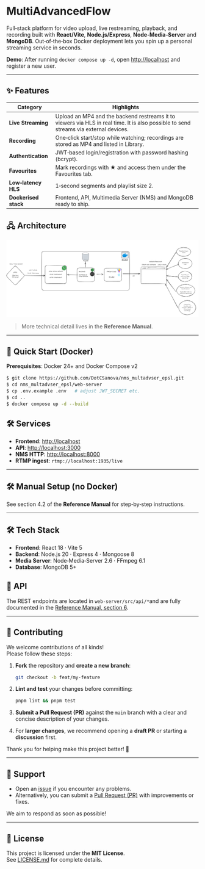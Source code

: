 # MultiAdvancedFlow

Full‑stack platform for video upload, live restreaming, playback, and recording built with **React/Vite**, **Node.js/Express**, **Node‑Media‑Server** and **MongoDB**. Out‑of‑the‑box Docker deployment lets you spin up a personal streaming service in seconds.

**Demo**: After running `docker compose up -d`, open [http://localhost](http://localhost) and register a new user.

---

## ✨ Features

| Category        | Highlights |
|-----------------|------------|
| **Live Streaming** | Upload an MP4 and the backend restreams it to viewers via HLS in real time. It is also possible to send streams via external devices. |
| **Recording**   | One‑click start/stop while watching; recordings are stored as MP4 and listed in Library. |
| **Authentication** | JWT‑based login/registration with password hashing (bcrypt). |
| **Favourites**  | Mark recordings with ★ and access them under the Favourites tab. |
| **Low‑latency HLS** | 1‑second segments and playlist size 2. |
| **Dockerised stack** | Frontend, API, Multimedia Server (NMS) and MongoDB ready to ship. |

## 🖧 Architecture

![App General Architecture](./docs/images/App_general_architecture.png)


> More technical detail lives in the **Reference Manual**.

---

## 🚀 Quick Start (Docker)

**Prerequisites**: Docker 24+ and Docker Compose v2

```bash
$ git clone https://github.com/DotCSanova/nms_multadvser_epsl.git
$ cd nms_multadvser_epsl/web-server
$ cp .env.example .env   # adjust JWT_SECRET etc.
$ cd ..
$ docker compose up -d --build
```

## 🛠️ Services

- **Frontend**: [http://localhost](http://localhost)
- **API**: [http://localhost:3000](http://localhost:3000)
- **NMS HTTP**: [http://localhost:8000](http://localhost:8000)
- **RTMP ingest**: `rtmp://localhost:1935/live`

---

## 🛠️ Manual Setup (no Docker)

See section 4.2 of the **Reference Manual** for step‑by‑step instructions.

---

## 🛠️ Tech Stack

- **Frontend**: React 18 · Vite 5
- **Backend**: Node.js 20 · Express 4 · Mongoose 8
- **Media Server**: Node‑Media‑Server 2.6 · FFmpeg 6.1
- **Database**: MongoDB 5+

## 📑 API

The REST endpoints are located in `web-server/src/api/*`and are fully documented in the [Reference Manual, section 6](docs/reference_manual/reference_manual.md#6-web-server-backend-rest-api-reference).

---

## 🤝 Contributing

We welcome contributions of all kinds!  
Please follow these steps:

1. **Fork** the repository and **create a new branch**:

    ```bash
    git checkout -b feat/my-feature
    ```

2. **Lint and test** your changes before committing:

    ```bash
    pnpm lint && pnpm test
    ```

3. **Submit a Pull Request (PR)** against the `main` branch with a clear and concise description of your changes.

4. For **larger changes**, we recommend opening a **draft PR** or starting a **discussion** first.

Thank you for helping make this project better! 🚀

---

## 🙋 Support

- Open an [issue](https://github.com/DotCSanova/nms_multadvser_epsl/issues) if you encounter any problems.
- Alternatively, you can submit a [Pull Request (PR)](https://github.com/DotCSanova/nms_multadvser_epsl/pulls) with improvements or fixes.

We aim to respond as soon as possible!

---

## 📄 License

This project is licensed under the **MIT License**.  
See [LICENSE.md](LICENSE.md) for complete details.
